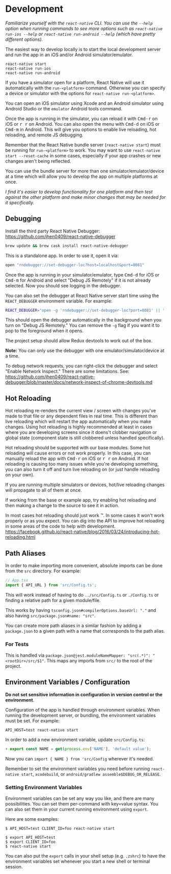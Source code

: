 # Development
*Familiarize yourself with the `react-native` CLI. You can use the `--help`
option when running commands to see more options such as
`react-native run-ios --help` or `react-native run-android --help` (which have
pretty different options).*

The easiest way to develop locally is to start the local development server and
run the app in an iOS and/or Android simulator/emulator.

```
react-native start
react-native run-ios
react-native run-android
```

If you have a simulator open for a platform, React Native will use it
automatically with the `run-<platform>` command. Otherwise you can specify a
device or simulator with the options for `react-native run-<platform>`.

You can open an iOS simulator using Xcode and an Android simulator using Android
Studio or the `emulator` Android tools command.

Once the app is running in the simulator, you can reload it with
<kbd>Cmd-r</kbd> on iOS or <kbd>r r</kbd> on Android. You can also open the menu
with <kbd>Cmd-d</kbd> on iOS or <kbd>Cmd-m</kbd> in Android. This will give you
options to enable live reloading, hot reloading, and remote JS debugging.

Remember that the React Native bundle server (`react-native start`) must be running for
`run-<platform>` to work. You may want to use `react-native start --reset-cache`
in some cases, especially if your app crashes or new changes aren't being
reflected.

You can use the bundle server for more than one simulator/emulator/device at a
time which will allow you to develop the app on multiple platforms at once.

*I find it's easier to develop functionality for one platform and then test
against the other platform and make minor changes that may be needed for it
specifically.*

## Debugging
Install the third party React Native Debugger: https://github.com/jhen0409/react-native-debugger

```sh
brew update && brew cask install react-native-debugger
```

This is a standalone app. In order to use it, open it via:

```sh
open "rndebugger://set-debugger-loc?host=localhost&port=8081"
```

Once the app is running in your simulator/emulator, type <kbd>Cmd-d</kbd> for
iOS or <kbd>Cmd-m</kbd> for Android and select "Debug JS Remotely" if it is not
already selected. Now you should see logging in the debugger.

You can also set the debugger at React Native server start time using the
`REACT_DEBUGGER` environment variable. For example:

```sh
REACT_DEBUGGER="open -g 'rndebugger://set-debugger-loc?port=8081' || ''" react-native start
```

This should open the debugger automatically in the background when you turn on
"Debug JS Remotely." You can remove the `-g` flag if you want it to pop to the
foreground when it opens.

The project setup should allow Redux devtools to work out of the box.

**Note:** You can only use the debugger with one emulator/simulator/device at
a time.

To debug network requests, you can right-click the debugger and select "Enable
Network Inspect." There are some limitations. See:
https://github.com/jhen0409/react-native-debugger/blob/master/docs/network-inspect-of-chrome-devtools.md

## Hot Reloading
Hot reloading re-renders the current view / screen with changes you've made to
that file or any dependent files in real time. This is different than live
reloading which will restart the app automatically when you make changes.
Using hot reloading is highly recommended at least in cases where you are
developing screens since it doens't clobber navigation or global state
(component state is still clobbered unless handled specifically).

Hot reloading should be supported with our base modules. Some hot reloading will
cause errors or not work properly. In this case, you can manually reload the
app with <kbd>Cmd-r</kbd> on iOS or <kbd>r r</kbd> on Android. If hot reloading
is causing too many issues while you're developing something, you can also turn
it off and turn live reloading on (or just handle reloading on your own).

If you are running multiple simulators or devices, hot/live reloading changes
will propagate to all of them at once.

If working from the base or example app, try enabling hot reloading and then
making a change to the source to see it in action.

In most cases hot reloading should just work :tm:. In some cases it won't work
properly or as you expect. You can dig into the API to improve hot reloading in
some areas of the code to help with development.
https://facebook.github.io/react-native/blog/2016/03/24/introducing-hot-reloading.html

## Path Aliases
In order to make importing more convenient, absolute imports can be done from
the `src` directory. For example:

```ts
// App.tsx
import { API_URL } from 'src/Config.ts';
```

This will work instead of having to do `../src/Config.ts` or `./Config.ts` or
finding a relative path for a given module/file.

This works by having `tsconfig.json#compilerOptions.baseUrl: "."` and also
having `src/package.json#name: "src"`.

You can create more path aliases in a similar fashion by adding a
`package.json` to a given path with a name that corresponds to the path alias.

### For Tests
This is handled via `package.json@jest.moduleNameMapper: "src(.*)": "<rootDir>/src/$1"`.
This maps any imports from `src/` to the root of the project.

## Environment Variables / Configuration
**Do not set sensitive information in configuration in version control or the environment**.

Configuration of the app is handled through environment variables. When running
the development server, or bundling, the environment variables must be set. For
example:

```
API_HOST=test react-native start
```

In order to add a new environment variable, update `src/Config.ts`:

```ts
+ export const NAME = get(process.env['NAME'], 'default value');
```

Now you can `import { NAME } from 'src/Config` wherever it's needed.

Remember to set the environment variables you need before running `react-native
start`, `xcodebuild`, or `android/gradlew assemble$DEBUG_OR_RELEASE`.

### Setting Environment Variables
Environment variables can be set any way you like, and there are many
possibilities.  You can set them per-command with key=value syntax. You can also
set them in your current running environment using `export`.

Here are some examples:

```
$ API_HOST=test CLIENT_ID=foo react-native start

$ export API_HOST=test
$ export CLIENT_ID=foo
$ react-native start
```

You can also put the `export` calls in your shell setup (e.g. `.zshrc`) to have
the environment variables set whenever you start a new shell or terminal session.
